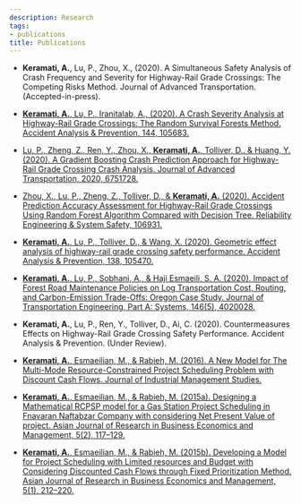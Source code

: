 ```yaml
---
description: Research 
tags:
- publications
title: Publications
---
```

*	**Keramati, A.**, Lu, P., Zhou, X., (2020). A Simultaneous Safety Analysis of Crash Frequency and Severity for Highway-Rail Grade Crossings: The Competing Risks Method. Journal of Advanced Transportation. (Accepted-in-press).

* [**Keramati, A.**, Lu, P., Iranitalab, A., (2020). A Crash Severity Analysis at Highway-Rail Grade Crossings: The Random Survival Forests Method. Accident Analysis & Prevention, 144, 105683.]( https://doi.org/10.1016/j.aap.2020.105683)

*	[Lu, P., Zheng, Z., Ren, Y., Zhou, X., **Keramati, A.**, Tolliver, D., & Huang, Y. (2020). A Gradient Boosting Crash Prediction Approach for Highway-Rail Grade Crossing Crash Analysis. Journal of Advanced Transportation, 2020, 6751728.](https://doi.org/10.1155/2020/6751728)

*	[Zhou, X., Lu, P., Zheng, Z., Tolliver, D., & **Keramati, A.** (2020). Accident Prediction Accuracy Assessment for Highway-Rail Grade Crossings Using Random Forest Algorithm Compared with Decision Tree. Reliability Engineering & System Safety, 106931.](https://doi.org/10.1016/j.ress.2020.106931)

*	[**Keramati, A.**, Lu, P., Tolliver, D., & Wang, X. (2020). Geometric effect analysis of highway-rail grade crossing safety performance. Accident Analysis & Prevention, 138, 105470.]( https://doi.org/10.1016/j.aap.2020.105470)

*	[**Keramati, A.**, Lu, P., Sobhani, A., & Haji Esmaeili, S. A. (2020). Impact of Forest Road Maintenance Policies on Log Transportation Cost, Routing, and Carbon-Emission Trade-Offs: Oregon Case Study. Journal of Transportation Engineering, Part A: Systems, 146(5), 4020028.]( https://ascelibrary.org/doi/abs/10.1061/JTEPBS.0000335)

*	**Keramati, A.**, Lu, P., Ren, Y., Tolliver, D., Ai, C. (2020). Countermeasures Effects on Highway-Rail Grade Crossing Safety Performance. Accident Analysis & Prevention. (Under Review).

*	[**Keramati, A.**, Esmaeilian, M., & Rabieh, M. (2016). A New Model for The Multi-Mode Resource-Constrained Project Scheduling Problem with Discount Cash Flows. Journal of Industrial Management Studies.](https://www.sid.ir/en/Journal/ViewPaper.aspx?ID=515076)

* [**Keramati, A.**, Esmaeilian, M., & Rabieh, M. (2015a). Designing a Mathematical RCPSP model for a Gas Station Project Scheduling in Fnavaran Naftabzar Company with considering Net Present Value of project. Asian Journal of Research in Business Economics and Management, 5(2), 117–129.](http://dx.doi.org/10.5958/2249-7307.2015.00035.3)

*	[**Keramati, A.**, Esmaeilian, M., & Rabieh, M. (2015b). Developing a Model for Project Scheduling with Limited resources and Budget with Considering Discounted Cash Flows through Fixed Prioritization Method. Asian Journal of Research in Business Economics and Management, 5(1), 212–220.]( http://dx.doi.org/10.5958/2249-7307.2015.00011.0)

